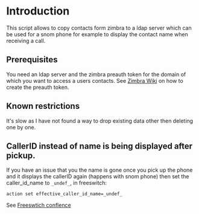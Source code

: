 # Introduction

This script allows to copy contacts form zimbra to a ldap server which can be
used for a snom phone for example to display the contact name when receiving a
call.

## Prerequisites

You need an ldap server and the zimbra preauth token for the domain of which
you want to access a users contacts.
See [Zimbra Wiki](https://wiki.zimbra.com/wiki/Preauth) on how to create the
preauth token.

## Known restrictions

It's slow as I have not found a way to drop existing data other then deleting
one by one.

## CallerID instead of name is being displayed after pickup.

If you have an issue that you the name is gone once you pick up the phone and
it displays the callerID again (happens with snom phone) then set the
caller_id_name to `_undef_`, in freeswitch:

```
action set effective_caller_id_name=_undef_
```

See [Freeswtich conflence](https://freeswitch.org/confluence/display/FREESWITCH/effective_caller_id_name)
